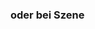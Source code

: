 ﻿### **oder bei Szene**

<!-- DOCCONTENT
Hier wird eine weitere Szene angegeben, die ausgewertet werden soll.
-->

